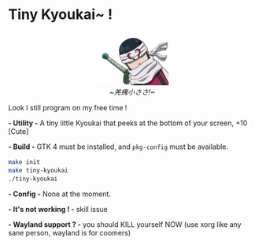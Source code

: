 
# Tiny Kyoukai~ !

<center>
<img src="./kyoukai_peek.png" alt="Kyoukai peek!"></img>
</center>
<center><i>~羌瘣小ささ!~</i></center>

Look I still program on my free time !

**- Utility -**
A tiny little Kyoukai that peeks at the bottom of your screen, +10 [Cute]


**- Build -**
GTK 4 must be installed, and `pkg-config` must be available.
```sh
make init
make tiny-kyoukai
./tiny-kyoukai
```

**- Config -**
None at the moment.

**- It's not working ! -**
skill issue

**- Wayland support ? -**
you should KILL yourself NOW (use xorg like any sane person, wayland is for coomers)
